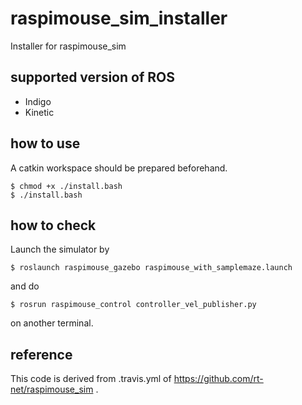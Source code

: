 # raspimouse_sim_installer
Installer for raspimouse_sim

## supported version of ROS

* Indigo
* Kinetic

## how to use

A catkin workspace should be prepared beforehand.

```
$ chmod +x ./install.bash
$ ./install.bash
```

## how to check

Launch the simulator by
```
$ roslaunch raspimouse_gazebo raspimouse_with_samplemaze.launch 
```
and do
```
$ rosrun raspimouse_control controller_vel_publisher.py
```
on another terminal.

## reference

This code is derived from .travis.yml of https://github.com/rt-net/raspimouse_sim .
